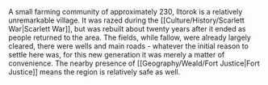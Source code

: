 A small farming community of approximately 230, Iltorok is a relatively unremarkable village. It was razed during the [[Culture/History/Scarlett War|Scarlett War]], but was rebuilt about twenty years after it ended as people returned to the area. The fields, while fallow, were already largely cleared, there were wells and main roads - whatever the initial reason to settle here was, for this new generation it was merely a matter of convenience. The nearby presence of [[Geography/Weald/Fort Justice|Fort Justice]] means the region is relatively safe as well.